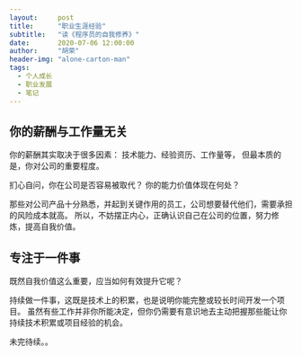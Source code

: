 ```yaml
---
layout:     post
title:      "职业生涯经验"
subtitle:   "读《程序员的自我修养》"
date:       2020-07-06 12:00:00
author:     "胡荣"
header-img: "alone-carton-man"
tags:
  - 个人成长
  - 职业发展
  - 笔记
---
```


## 你的薪酬与工作量无关

你的薪酬其实取决于很多因素：
技术能力、经验资历、工作量等，
但最本质的是，你对公司的重要程度。

扪心自问，你在公司是否容易被取代？
你的能力价值体现在何处？

那些对公司产品十分熟悉，并起到关键作用的员工，公司想要替代他们，需要承担的风险成本就高。
所以，不妨摆正内心，正确认识自己在公司的位置，努力修炼，提高自我价值。

## 专注于一件事

既然自我价值这么重要，应当如何有效提升它呢？

持续做一件事，这既是技术上的积累，也是说明你能完整或较长时间开发一个项目。
虽然有些工作并非你所能决定，但你仍需要有意识地去主动把握那些能让你持续技术积累或项目经验的机会。

未完待续。。